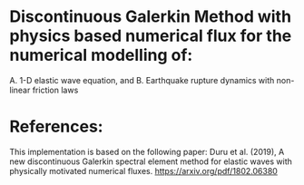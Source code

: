# Discontinuous Galerkin Method with physics based numerical flux for the numerical modelling of:
A. 1-D elastic wave equation, and
B. Earthquake rupture dynamics with non-linear friction laws

# References:
This implementation is based on the following paper: Duru et al. (2019), A new discontinuous Galerkin spectral element method for elastic waves with physically motivated numerical fluxes. https://arxiv.org/pdf/1802.06380



